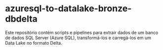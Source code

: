 # azuresql-to-datalake-bronze-dbdelta
Este repositório contém scripts e pipelines para extrair dados de um banco de dados SQL Server (Azure SQL), transformá-los e carregá-los em um Data Lake no formato Delta.
